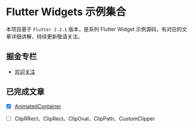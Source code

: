 # Flutter Widgets 示例集合

本项目基于 `Flutter 2.2.1` 版本，是系列 Flutter Widget 示例源码，有对应的文章详细讲解，持续更新敬请关注。

## 掘金专栏
- [欢迎关注](https://juejin.cn/column/6968894876251324447)

## 已完成文章

- [x] [AnimatedContainer](https://juejin.cn/post/6969359031903191077)
- [ ] ClipRRect、ClipRect、ClipOval、ClipPath、CustomClipper

